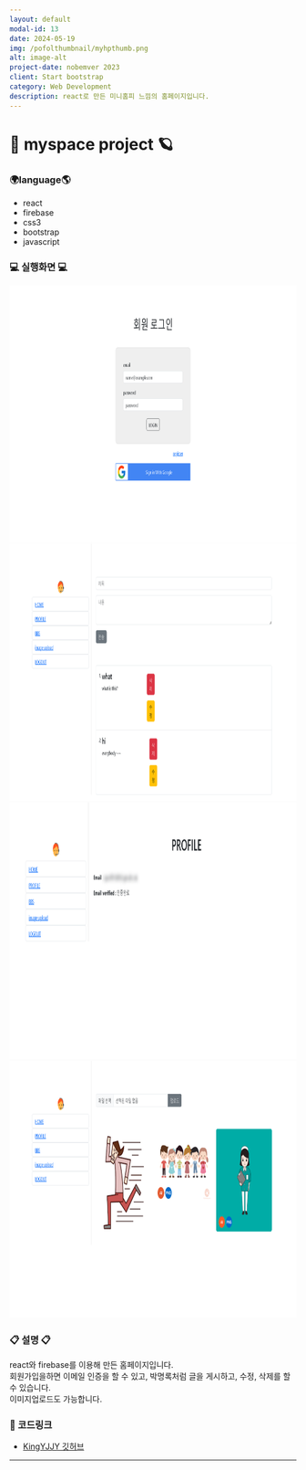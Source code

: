 ```yaml
---
layout: default
modal-id: 13
date: 2024-05-19
img: /pofolthumbnail/myhpthumb.png
alt: image-alt
project-date: nobemver 2023
client: Start bootstrap
category: Web Development
description: react로 만든 미니홈피 느낌의 홈페이지입니다.
---
```



# 🌌 myspace project 🪐
### 🌍language🌎
- react
- firebase
- css3
- bootstrap
- javascript
  



### 💻 실행화면 💻
<img src="../img/project/myhp/login.png" width="800" height="450">  
<img src="../img/project/myhp/bbs.png" width="800" height="450">  
<img src="../img/project/myhp/profile.png" width="800" height="450">  
<img src="../img/project/myhp/imgupload.png" width="800" height="450">  




### 📋 설명 📋

react와 firebase를 이용해 만든 홈페이지입니다.<br/>
회원가입을하면 이메일 인증을 할 수 있고, 박명록처럼 글을 게시하고, 수정, 삭제를 할 수 있습니다.<br/>
이미지업로드도 가능합니다.



### 📌 코드링크 
- [KingYJJY 깃허브](https://github.com/kingyjjy/myhomepage "https://github.com/kingyjjy/myhomepage")
  


---